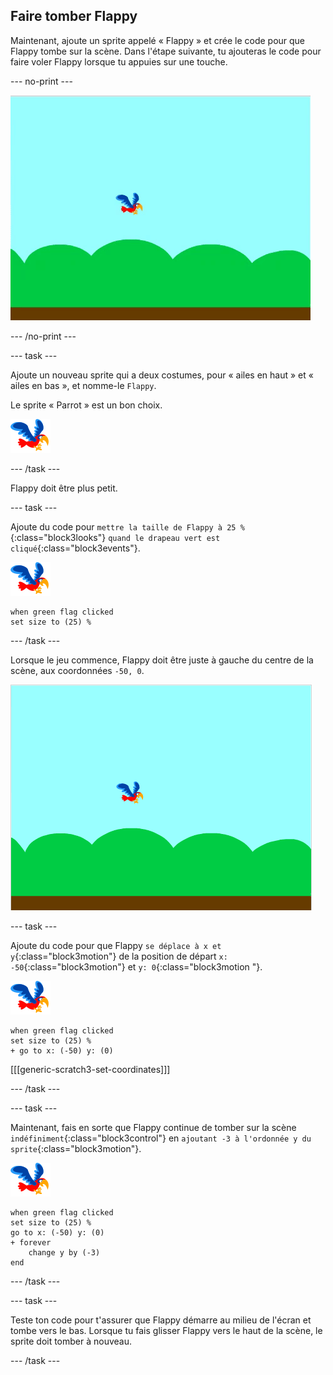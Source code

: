 ## Faire tomber Flappy

Maintenant, ajoute un sprite appelé « Flappy » et crée le code pour que Flappy tombe sur la scène. Dans l'étape suivante, tu ajouteras le code pour faire voler Flappy lorsque tu appuies sur une touche.

\--- no-print \---

![animation de chute flappy](images/flappy-falling.gif)

\--- /no-print \---

\--- task \---

Ajoute un nouveau sprite qui a deux costumes, pour « ailes en haut » et « ailes en bas », et nomme-le `Flappy`.

Le sprite « Parrot » est un bon choix.

![sprite perroquet](images/flappy-sprite.png)

\--- /task \---

Flappy doit être plus petit.

\--- task \---

Ajoute du code pour `mettre la taille de Flappy à 25 %`{:class="block3looks"} `quand le drapeau vert est cliqué`{:class="block3events"}.

![sprite perroquet](images/flappy-sprite.png)

```blocks3
when green flag clicked
set size to (25) %
```

\--- /task \---

Lorsque le jeu commence, Flappy doit être juste à gauche du centre de la scène, aux coordonnées `-50, 0`.

![flappy montré à la position de départ](images/flappy-starting-position.png)

\--- task \---

Ajoute du code pour que Flappy `se déplace à x et y`{:class="block3motion"} de la position de départ `x: -50`{:class="block3motion"} et `y: 0`{:class="block3motion "}.

![sprite perroquet](images/flappy-sprite.png)

```blocks3
when green flag clicked
set size to (25) %
+ go to x: (-50) y: (0)
```

[[[generic-scratch3-set-coordinates]]]

\--- /task \---

\--- task \---

Maintenant, fais en sorte que Flappy continue de tomber sur la scène `indéfiniment`{:class="block3control"} en `ajoutant -3 à l'ordonnée y du sprite`{:class="block3motion"}.

![sprite perroquet](images/flappy-sprite.png)

```blocks3
when green flag clicked
set size to (25) %
go to x: (-50) y: (0)
+ forever 
    change y by (-3)
end
```

\--- /task \---

\--- task \---

Teste ton code pour t'assurer que Flappy démarre au milieu de l'écran et tombe vers le bas. Lorsque tu fais glisser Flappy vers le haut de la scène, le sprite doit tomber à nouveau.

\--- /task \---